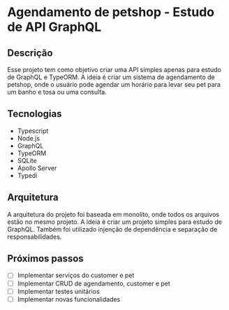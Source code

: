 # Agendamento de petshop - Estudo de API GraphQL
## Descrição
Esse projeto tem como objetivo criar uma API simples apenas para estudo de GraphQL e TypeORM. A ideia é criar um sistema de agendamento de petshop, onde o usuário pode agendar um horário para levar seu pet para um banho e tosa ou uma consulta.

## Tecnologias
- Typescript
- Node.js
- GraphQL
- TypeORM
- SQLite
- Apollo Server
- Typedi

## Arquitetura
A arquitetura do projeto foi baseada em monolito, onde todos os arquivos estão no mesmo projeto. A ideia é criar um projeto simples para estudo de GraphQL. Também foi utilizado injenção de dependência e separação de responsabilidades.

## Próximos passos
- [ ] Implementar serviços do customer e pet
- [ ] Implementar CRUD de agendamento, customer e pet
- [ ] Implementar testes unitários
- [ ] Implementar novas funcionalidades
